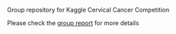 Group repository for Kaggle Cervical Cancer Competition

Please check the [group report](https://drive.google.com/file/d/1NxAlI9rGTAH2ZtPBZ2XI0sQkM278ovgv/view?usp=sharing) for more details 
